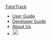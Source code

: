 <nav class="navbar navbar-light bg-light">
  <div class="navbar-brand-wrapper">
    <a class="navbar-brand" href="{{baseUrl}}/index.html">TutorTrack</a>
  </div>
  <ul class="navbar-nav ml-auto">
    <li class="nav-item"><a class="nav-link" href="{{baseUrl}}/UserGuide.html">User Guide</a></li>
    <li class="nav-item"><a class="nav-link" href="{{baseUrl}}/DeveloperGuide.html">Developer Guide</a></li>
    <li class="nav-item"><a class="nav-link" href="{{baseUrl}}/AboutUs.html">About Us</a></li>
    <li class="nav-item"><a class="nav-link" href="https://github.com/AY2526S1-CS2103T-F14b-3/tp" target="_blank"><img src="{{baseUrl}}/images/github-icon.png" alt="GitHub" width="20"></a></li>
  </ul>
</nav>
